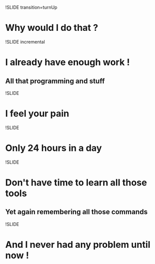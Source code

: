 !SLIDE transition=turnUp

# Why would I do that ? #



!SLIDE incremental

# I already have enough work !

## All that programming and stuff



!SLIDE

# I feel your pain



!SLIDE

# Only 24 hours in a day



!SLIDE

# Don't have time to learn all those tools
## Yet again remembering all those commands



!SLIDE

# And I never had any problem until now !


